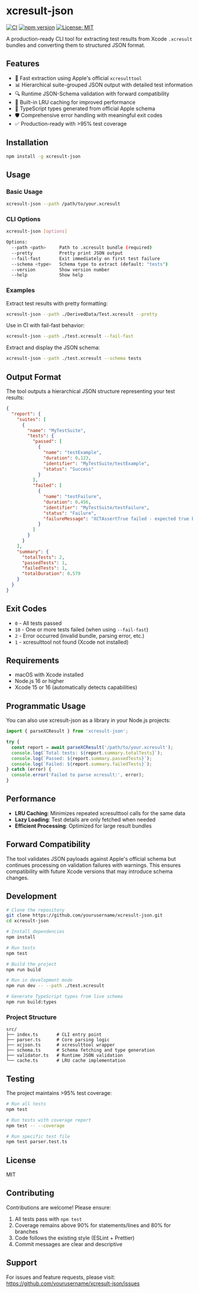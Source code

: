 # xcresult-json

[![CI](https://github.com/yourusername/xcresult-json/actions/workflows/ci.yml/badge.svg)](https://github.com/yourusername/xcresult-json/actions/workflows/ci.yml)
[![npm version](https://badge.fury.io/js/xcresult-json.svg)](https://badge.fury.io/js/xcresult-json)
[![License: MIT](https://img.shields.io/badge/License-MIT-yellow.svg)](https://opensource.org/licenses/MIT)

A production-ready CLI tool for extracting test results from Xcode `.xcresult` bundles and converting them to structured JSON format.

## Features

- 🚀 Fast extraction using Apple's official `xcresulttool`
- 📊 Hierarchical suite-grouped JSON output with detailed test information
- 🔍 Runtime JSON-Schema validation with forward compatibility
- 💾 Built-in LRU caching for improved performance
- 🎯 TypeScript types generated from official Apple schema
- 🛡️ Comprehensive error handling with meaningful exit codes
- ✅ Production-ready with >95% test coverage

## Installation

```bash
npm install -g xcresult-json
```

## Usage

### Basic Usage

```bash
xcresult-json --path /path/to/your.xcresult
```

### CLI Options

```bash
xcresult-json [options]

Options:
  --path <path>     Path to .xcresult bundle (required)
  --pretty          Pretty print JSON output
  --fail-fast       Exit immediately on first test failure
  --schema <type>   Schema type to extract (default: "tests")
  --version         Show version number
  --help            Show help
```

### Examples

Extract test results with pretty formatting:
```bash
xcresult-json --path ./DerivedData/Test.xcresult --pretty
```

Use in CI with fail-fast behavior:
```bash
xcresult-json --path ./test.xcresult --fail-fast
```

Extract and display the JSON schema:
```bash
xcresult-json --path ./test.xcresult --schema tests
```

## Output Format

The tool outputs a hierarchical JSON structure representing your test results:

```json
{
  "report": {
    "suites": [
      {
        "name": "MyTestSuite",
        "tests": {
          "passed": [
            {
              "name": "testExample",
              "duration": 0.123,
              "identifier": "MyTestSuite/testExample",
              "status": "Success"
            }
          ],
          "failed": [
            {
              "name": "testFailure",
              "duration": 0.456,
              "identifier": "MyTestSuite/testFailure",
              "status": "Failure",
              "failureMessage": "XCTAssertTrue failed - expected true but was false"
            }
          ]
        }
      }
    ],
    "summary": {
      "totalTests": 2,
      "passedTests": 1,
      "failedTests": 1,
      "totalDuration": 0.579
    }
  }
}
```

## Exit Codes

- `0` - All tests passed
- `10` - One or more tests failed (when using `--fail-fast`)
- `2` - Error occurred (invalid bundle, parsing error, etc.)
- `1` - xcresulttool not found (Xcode not installed)

## Requirements

- macOS with Xcode installed
- Node.js 16 or higher
- Xcode 15 or 16 (automatically detects capabilities)

## Programmatic Usage

You can also use xcresult-json as a library in your Node.js projects:

```typescript
import { parseXCResult } from 'xcresult-json';

try {
  const report = await parseXCResult('/path/to/your.xcresult');
  console.log(`Total tests: ${report.summary.totalTests}`);
  console.log(`Passed: ${report.summary.passedTests}`);
  console.log(`Failed: ${report.summary.failedTests}`);
} catch (error) {
  console.error('Failed to parse xcresult:', error);
}
```

## Performance

- **LRU Caching**: Minimizes repeated xcresulttool calls for the same data
- **Lazy Loading**: Test details are only fetched when needed
- **Efficient Processing**: Optimized for large result bundles

## Forward Compatibility

The tool validates JSON payloads against Apple's official schema but continues processing on validation failures with warnings. This ensures compatibility with future Xcode versions that may introduce schema changes.

## Development

```bash
# Clone the repository
git clone https://github.com/yourusername/xcresult-json.git
cd xcresult-json

# Install dependencies
npm install

# Run tests
npm test

# Build the project
npm run build

# Run in development mode
npm run dev -- --path ./test.xcresult

# Generate TypeScript types from live schema
npm run build:types
```

### Project Structure

```
src/
├── index.ts       # CLI entry point
├── parser.ts      # Core parsing logic
├── xcjson.ts      # xcresulttool wrapper
├── schema.ts      # Schema fetching and type generation
├── validator.ts   # Runtime JSON validation
└── cache.ts       # LRU cache implementation
```

## Testing

The project maintains >95% test coverage:

```bash
# Run all tests
npm test

# Run tests with coverage report
npm test -- --coverage

# Run specific test file
npm test parser.test.ts
```

## License

MIT

## Contributing

Contributions are welcome! Please ensure:

1. All tests pass with `npm test`
2. Coverage remains above 90% for statements/lines and 80% for branches
3. Code follows the existing style (ESLint + Prettier)
4. Commit messages are clear and descriptive

## Support

For issues and feature requests, please visit: https://github.com/yourusername/xcresult-json/issues